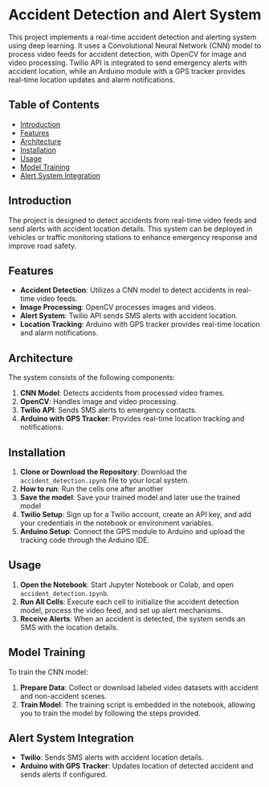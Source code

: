 # Accident Detection and Alert System

This project implements a real-time accident detection and alerting system using deep learning. It uses a Convolutional Neural Network (CNN) model to process video feeds for accident detection, with OpenCV for image and video processing. Twilio API is integrated to send emergency alerts with accident location, while an Arduino module with a GPS tracker provides real-time location updates and alarm notifications.

## Table of Contents

- [Introduction](#introduction)
- [Features](#features)
- [Architecture](#architecture)
- [Installation](#installation)
- [Usage](#usage)
- [Model Training](#model-training)
- [Alert System Integration](#alert-system-integration)

## Introduction

The project is designed to detect accidents from real-time video feeds and send alerts with accident location details. This system can be deployed in vehicles or traffic monitoring stations to enhance emergency response and improve road safety.

## Features

- **Accident Detection**: Utilizes a CNN model to detect accidents in real-time video feeds.
- **Image Processing**: OpenCV processes images and videos.
- **Alert System**: Twilio API sends SMS alerts with accident location.
- **Location Tracking**: Arduino with GPS tracker provides real-time location and alarm notifications.

## Architecture

The system consists of the following components:

1. **CNN Model**: Detects accidents from processed video frames.
2. **OpenCV**: Handles image and video processing.
3. **Twilio API**: Sends SMS alerts to emergency contacts.
4. **Arduino with GPS Tracker**: Provides real-time location tracking and notifications.

## Installation

1. **Clone or Download the Repository**: Download the `accident_detection.ipynb` file to your local system.
2. **How to run**: Run the cells one after another
3. **Save the model**: Save your trained model and later use the trained model
4. **Twilio Setup**: Sign up for a Twilio account, create an API key, and add your credentials in the notebook or environment variables.
5. **Arduino Setup**: Connect the GPS module to Arduino and upload the tracking code through the Arduino IDE. 

## Usage

1. **Open the Notebook**: Start Jupyter Notebook or Colab, and open `accident_detection.ipynb`.
2. **Run All Cells**: Execute each cell to initialize the accident detection model, process the video feed, and set up alert mechanisms.
3. **Receive Alerts**: When an accident is detected, the system sends an SMS with the location details.

## Model Training

To train the CNN model:

1. **Prepare Data**: Collect or download labeled video datasets with accident and non-accident scenes.
2. **Train Model**: The training script is embedded in the notebook, allowing you to train the model by following the steps provided.

## Alert System Integration

- **Twilio**: Sends SMS alerts with accident location details.
- **Arduino with GPS Tracker**: Updates location of detected accident and sends alerts if configured.

